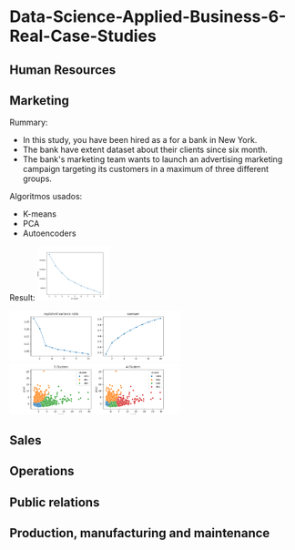 # Data-Science-Applied-Business-6-Real-Case-Studies

## Human Resources

## Marketing

Rummary:

* In this study, you have been hired as a for a bank in New York.
* The bank have extent dataset about their clients since six month.
* The bank's marketing team wants to launch an advertising marketing campaign targeting its customers in a maximum of three different groups.

Algoritmos usados:

* K-means
* PCA
* Autoencoders

Result:
<img src="img/marketing/kmeans_inertia.png" width="128" title="Selection of K"/>

<img src="img/marketing/var_pca.png" width="300" title="Variance explained"/>

<img src="img/marketing/clusters.png" width="300" title="Clusters"/>

## Sales

## Operations

## Public relations

## Production, manufacturing and maintenance
